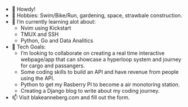 - 👋 Howdy!
- 👀 Hobbies: Swim/Bike/Run, gardening, space, strawbale construction. 
- 🌱 I’m currently learning alot about:
  - Nvim using Kickstart
  - TMUX and SSH
  - Python, Go and Data Analitics   
- 💞️ Tech Goals: 
  - I’m looking to collaborate on creating a real time interactive webpage/app that can showcase a hyperloop system and journey for cargo and passangers.
  - Some coding skills to build an API and have revenue from people using the API. 
  - Python to get my Rasberry PI to become a air monotoring station.
  - Creating a Django blog to write about my coding journey.
- 📫 Visit blakeanneberg.com and fill out the form. 

<!---
blakeanneberg/blakeanneberg is a ✨ special ✨ repository because its `README.md` (this file) appears on your GitHub profile.
You can click the Preview link to take a look at your changes.
--->
